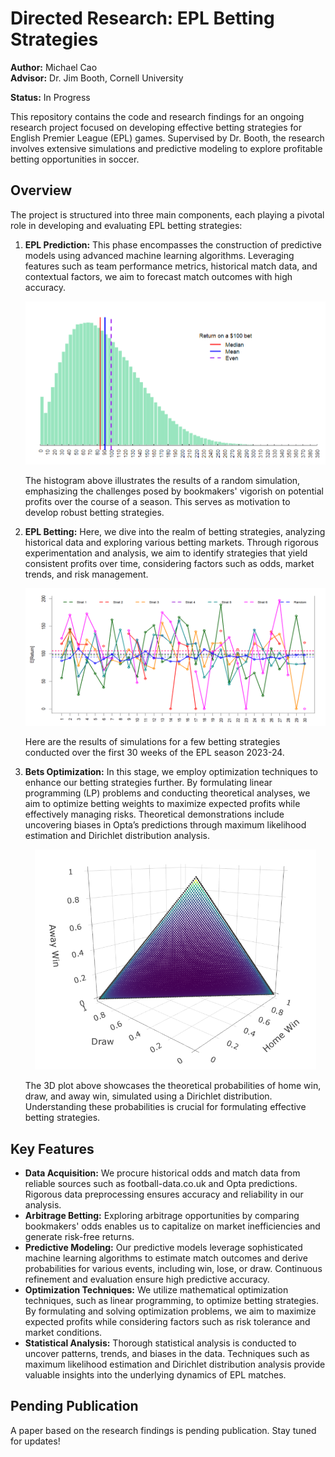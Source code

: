 # Directed Research: EPL Betting Strategies
**Author:** Michael Cao  
**Advisor:** Dr. Jim Booth, Cornell University

**Status:** In Progress

This repository contains the code and research findings for an ongoing research project focused on developing effective betting strategies for English Premier League (EPL) games. Supervised by Dr. Booth, the research involves extensive simulations and predictive modeling to explore profitable betting opportunities in soccer.

## Overview
The project is structured into three main components, each playing a pivotal role in developing and evaluating EPL betting strategies:

1. **EPL Prediction:** This phase encompasses the construction of predictive models using advanced machine learning algorithms. Leveraging features such as team performance metrics, historical match data, and contextual factors, we aim to forecast match outcomes with high accuracy.
   
   <p align="center">
   <img src="https://github.com/mic-cao/EPL-Betting-Strategies/blob/main/plots/plot1.png" alt="Histogram of Random Simulation Results" width="650">
   </p>

   The histogram above illustrates the results of a random simulation, emphasizing the challenges posed by bookmakers' vigorish on potential profits over the course of a season. This serves as motivation to develop robust betting strategies.

3. **EPL Betting:** Here, we dive into the realm of betting strategies, analyzing historical data and exploring various betting markets. Through rigorous experimentation and analysis, we aim to identify strategies that yield consistent profits over time, considering factors such as odds, market trends, and risk management.

   <p align="center">
   <img src="https://github.com/mic-cao/EPL-Betting-Strategies/blob/main/plots/plot3.png" alt="Simulation Results" width="750">
   </p>

   Here are the results of simulations for a few betting strategies conducted over the first 30 weeks of the EPL season 2023-24.

5. **Bets Optimization:** In this stage, we employ optimization techniques to enhance our betting strategies further. By formulating linear programming (LP) problems and conducting theoretical analyses, we aim to optimize betting weights to maximize expected profits while effectively managing risks. Theoretical demonstrations include uncovering biases in Opta’s predictions through maximum likelihood estimation and Dirichlet distribution analysis.

   <p align="center">
   <img src="https://github.com/mic-cao/EPL-Betting-Strategies/blob/main/plots/plot2.png" alt="3D Plot of Theoretical Probabilities" width="450">
   </p>

   The 3D plot above showcases the theoretical probabilities of home win, draw, and away win, simulated using a Dirichlet distribution. Understanding these probabilities is crucial for formulating effective betting strategies.

## Key Features
- **Data Acquisition:** We procure historical odds and match data from reliable sources such as football-data.co.uk and Opta predictions. Rigorous data preprocessing ensures accuracy and reliability in our analysis.
- **Arbitrage Betting:** Exploring arbitrage opportunities by comparing bookmakers' odds enables us to capitalize on market inefficiencies and generate risk-free returns.
- **Predictive Modeling:** Our predictive models leverage sophisticated machine learning algorithms to estimate match outcomes and derive probabilities for various events, including win, lose, or draw. Continuous refinement and evaluation ensure high predictive accuracy.
- **Optimization Techniques:** We utilize mathematical optimization techniques, such as linear programming, to optimize betting strategies. By formulating and solving optimization problems, we aim to maximize expected profits while considering factors such as risk tolerance and market conditions.
- **Statistical Analysis:** Thorough statistical analysis is conducted to uncover patterns, trends, and biases in the data. Techniques such as maximum likelihood estimation and Dirichlet distribution analysis provide valuable insights into the underlying dynamics of EPL matches.

## Pending Publication
A paper based on the research findings is pending publication. Stay tuned for updates!
